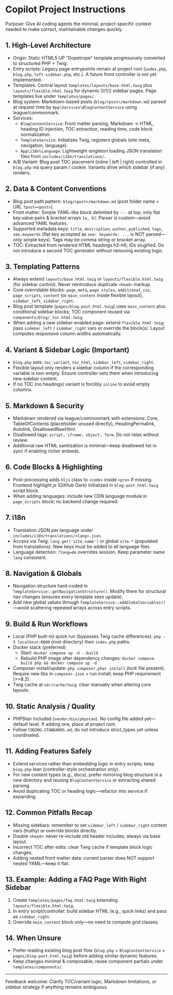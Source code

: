 # Copilot Project Instructions

Purpose: Give AI coding agents the minimal, project-specific context needed to make correct, maintainable changes quickly.

## 1. High-Level Architecture
- Origin: Static HTML5 UP "Dopetrope" template progressively converted to structured PHP + Twig.
- Entry scripts: Legacy page entrypoints remain at project root (`index.php`, `blog.php`, `left-sidebar.php`, etc.). A future front controller is not yet implemented.
- Templates: Central layout `templates/layouts/base.html.twig` plus `layouts/flexible.html.twig` for dynamic 0/1/2 sidebar pages. Page templates live under `templates/pages/`.
- Blog system: Markdown-based posts (`blog/<post>/markdown.md`) parsed at request time by `App\Services\BlogContentService` using league/commonmark.
- Services:
  - `BlogContentService`: Front matter parsing, Markdown -> HTML, heading ID injection, TOC extraction, reading time, code block normalization.
  - `TemplateService`: Initializes Twig, registers globals (site meta, navigation, language).
  - `App\i18n\Language`: Lightweight singleton loading JSON translation files from `includes/i18n/translations/`.
- A/B Variant: Blog post TOC placement (inline | left | right) controlled in `blog.php` via query param / cookie. Variants drive which sidebar (if any) renders.

## 2. Data & Content Conventions
- Blog post path pattern: `blog/<post>/markdown.md` (post folder name = URL `?post=<post>`).
- Front matter: Simple YAML-like block delimited by `---` at top; only flat key:value pairs & bracket arrays `[a, b]`. Parser is custom—avoid advanced YAML features.
- Supported metadata keys: `title`, `description`, `author`, `published`, `tags`, `seo.keywords` (flat key accepted as `seo: keywords: ...` is NOT parsed—only simple keys). Tags may be comma string or bracket array.
- TOC: Extracted from rendered HTML headings h2–h6; IDs slugified. Do not introduce a second TOC generator without removing existing logic.

## 3. Templating Patterns
- Always extend `layouts/base.html.twig` or `layouts/flexible.html.twig` (for sidebar control). Never reintroduce duplicate `<head>` markup.
- Core overridable blocks: `page_meta`, `page_styles`, `additional_css`, `page_scripts`, `content` (or `main_content` inside flexible layout), `sidebar_left`, `sidebar_right`.
- Blog post template (`pages/blog-post.html.twig`) uses `main_content` plus conditional sidebar blocks; TOC component reused via `components/blog/_toc.html.twig`.
- When adding a new sidebar-enabled page: extend `flexible.html.twig`; pass `sidebar_left` / `sidebar_right` vars or override the block(s). Layout computes responsive column widths automatically.

## 4. Variant & Sidebar Logic (Important)
- `blog.php` sets: `toc_variant`, `toc_html`, `sidebar_left`, `sidebar_right`.
- Flexible layout only renders a sidebar column if the corresponding variable is non-empty. Ensure controller sets them when introducing new sidebar content.
- If no TOC (no headings) variant is forcibly `inline` to avoid empty columns.

## 5. Markdown & Security
- Markdown rendered via league/commonmark with extensions: Core, TableOfContents (placeholder unused directly), HeadingPermalink, Autolink, DisallowedRawHtml.
- Disallowed tags: `script, iframe, object, form`. Do not relax without review.
- Additional raw HTML sanitization is minimal—keep disallowed list in sync if enabling richer embeds.

## 6. Code Blocks & Highlighting
- Post-processing adds `hljs` class to `<code>` inside `<pre>` if missing. Frontend highlight.js (GitHub Dark) initialized in `blog-post.html.twig` script block.
- When adding languages: include new CDN language module in `page_scripts` block; no backend change required.

## 7. i18n
- Translation JSON per language under `includes/i18n/translations/<lang>.json`.
- Access via Twig: `lang.get('site.name')` or global `site.*` (populated from translations). New keys must be added to all language files.
- Language detection: `?lang=de` overrides session. Keep parameter name `lang` consistent.

## 8. Navigation & Globals
- Navigation structure hard-coded in `TemplateService::getNavigationStructure()`. Modify there for structural nav changes (ensures every template sees update).
- Add new global values through `TemplateService::addGlobalVariables()`—avoid scattering repeated arrays across entry scripts.

## 9. Build & Run Workflows
- Local (PHP built-in) quick run (bypasses Twig cache differences): `php -S localhost:8000` (root directory) then `index.php` paths.
- Docker stack (preferred):
  - Start: `docker compose up -d --build`
  - Rebuild PHP image after dependency changes: `docker compose build php && docker compose up -d`
- Composer install/update: `php composer.phar install` (lock file present). Require new libs in `composer.json` + run install; keep PHP requirement (>=8.2).
- Twig cache at `var/cache/twig`; clear manually when altering core layouts.

## 10. Static Analysis / Quality
- PHPStan included (`vendor/bin/phpstan`). No config file added yet—default level. If adding one, place at project root.
- Follow `CODING-STANDARDS.md`; do not introduce strict_types yet unless coordinated.

## 11. Adding Features Safely
- Extend services rather than embedding logic in entry scripts; keep `blog.php` lean (controller-style orchestration only).
- For new content types (e.g., docs), prefer mirroring blog structure in a new directory and reusing `BlogContentService` or extracting shared parsing.
- Avoid duplicating TOC or heading logic—refactor into service if expanding.

## 12. Common Pitfalls Recap
- Missing sidebars: remember to set `sidebar_left` / `sidebar_right` context vars (truthy) or override blocks directly.
- Double `<head>`: never re-include old header includes; always via base layout.
- Incorrect TOC after edits: clear Twig cache if template block logic changes.
- Adding nested front matter data: current parser does NOT support nested YAML—keep it flat.

## 13. Example: Adding a FAQ Page With Right Sidebar
1. Create `templates/pages/faq.html.twig` extending `layouts/flexible.html.twig`.
2. In entry script/controller: build sidebar HTML (e.g., quick links) and pass as `sidebar_right`.
3. Override `main_content` block only—no need to compute grid classes.

## 14. When Unsure
- Prefer reading existing blog post flow (`blog.php` + `BlogContentService` + `pages/blog-post.html.twig`) before adding similar dynamic features.
- Keep changes minimal & composable; reuse component partials under `templates/components/`.

---
Feedback welcome: Clarify TOC/variant logic, Markdown limitations, or sidebar strategy if anything remains ambiguous.
